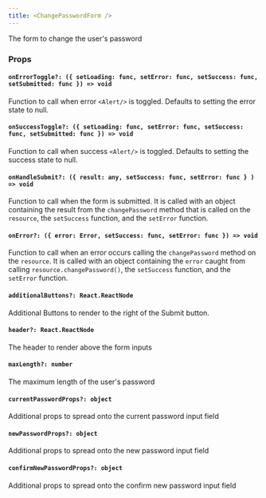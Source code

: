 ```yaml
---
title: <ChangePasswordForm />
---
```


The form to change the user's password

### Props

#### `onErrorToggle?: ({ setLoading: func, setError: func, setSuccess: func, setSubmitted: func }) => void`

Function to call when error `<Alert/>` is toggled. Defaults to setting the error state to null.

#### `onSuccessToggle?: ({ setLoading: func, setError: func, setSuccess: func, setSubmitted: func }) => void`

Function to call when success `<Alert/>` is toggled. Defaults to setting the success state to null.

#### `onHandleSubmit?: ({ result: any, setSuccess: func, setError: func } ) => void`

Function to call when the form is submitted. It is called with an object containing the result from the `changePassword` method that is called on the `resource`, the `setSuccess` function, and the `setError` function.

#### `onError?: ({ error: Error, setSuccess: func, setError: func }) => void`

Function to call when an error occurs calling the `changePassword` method on the `resource`. It is called with an object containing the `error` caught from calling `resource.changePassword()`, the `setSuccess` function, and the `setError` function.

#### `additionalButtons?: React.ReactNode`

Additional Buttons to render to the right of the Submit button.

#### `header?: React.ReactNode`

The header to render above the form inputs

#### `maxLength?: number`

The maximum length of the user's password

#### `currentPasswordProps?: object`

Additional props to spread onto the current password input field

#### `newPasswordProps?: object`

Additional props to spread onto the new password input field

#### `confirmNewPasswordProps?: object`

Additional props to spread onto the confirm new password input field

